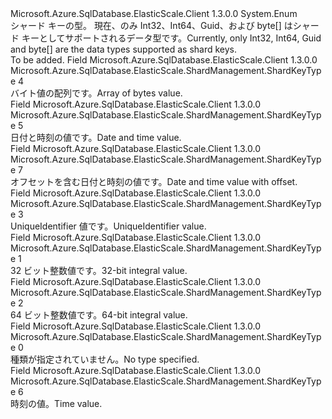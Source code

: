 <Type Name="ShardKeyType" FullName="Microsoft.Azure.SqlDatabase.ElasticScale.ShardManagement.ShardKeyType">
  <TypeSignature Language="C#" Value="public enum ShardKeyType" />
  <TypeSignature Language="ILAsm" Value=".class public auto ansi sealed ShardKeyType extends System.Enum" />
  <TypeSignature Language="DocId" Value="T:Microsoft.Azure.SqlDatabase.ElasticScale.ShardManagement.ShardKeyType" />
  <TypeSignature Language="VB.NET" Value="Public Enum ShardKeyType" />
  <TypeSignature Language="F#" Value="type ShardKeyType = " />
  <AssemblyInfo>
    <AssemblyName>Microsoft.Azure.SqlDatabase.ElasticScale.Client</AssemblyName>
    <AssemblyVersion>1.3.0.0</AssemblyVersion>
  </AssemblyInfo>
  <Base>
    <BaseTypeName>System.Enum</BaseTypeName>
  </Base>
  <Docs>
    <summary>
            シャード キーの型。 <span data-ttu-id="463c2-102">現在、のみ Int32、Int64、Guid、および byte[] はシャード キーとしてサポートされるデータ型です。</span><span class="sxs-lookup"><span data-stu-id="463c2-102">Currently, only Int32, Int64, Guid and byte[] are the data types supported as shard keys.</span></span>
            </summary>
    <remarks>To be added.</remarks>
  </Docs>
  <Members>
    <Member MemberName="Binary">
      <MemberSignature Language="C#" Value="Binary" />
      <MemberSignature Language="ILAsm" Value=".field public static literal valuetype Microsoft.Azure.SqlDatabase.ElasticScale.ShardManagement.ShardKeyType Binary = int32(4)" />
      <MemberSignature Language="DocId" Value="F:Microsoft.Azure.SqlDatabase.ElasticScale.ShardManagement.ShardKeyType.Binary" />
      <MemberSignature Language="VB.NET" Value="Binary" />
      <MemberSignature Language="F#" Value="Binary = 4" Usage="Microsoft.Azure.SqlDatabase.ElasticScale.ShardManagement.ShardKeyType.Binary" />
      <MemberType>Field</MemberType>
      <AssemblyInfo>
        <AssemblyName>Microsoft.Azure.SqlDatabase.ElasticScale.Client</AssemblyName>
        <AssemblyVersion>1.3.0.0</AssemblyVersion>
      </AssemblyInfo>
      <ReturnValue>
        <ReturnType>Microsoft.Azure.SqlDatabase.ElasticScale.ShardManagement.ShardKeyType</ReturnType>
      </ReturnValue>
      <MemberValue>4</MemberValue>
      <Docs>
        <summary>
            <span data-ttu-id="463c2-103">バイト値の配列です。</span><span class="sxs-lookup"><span data-stu-id="463c2-103">Array of bytes value.</span></span>
            </summary>
      </Docs>
    </Member>
    <Member MemberName="DateTime">
      <MemberSignature Language="C#" Value="DateTime" />
      <MemberSignature Language="ILAsm" Value=".field public static literal valuetype Microsoft.Azure.SqlDatabase.ElasticScale.ShardManagement.ShardKeyType DateTime = int32(5)" />
      <MemberSignature Language="DocId" Value="F:Microsoft.Azure.SqlDatabase.ElasticScale.ShardManagement.ShardKeyType.DateTime" />
      <MemberSignature Language="VB.NET" Value="DateTime" />
      <MemberSignature Language="F#" Value="DateTime = 5" Usage="Microsoft.Azure.SqlDatabase.ElasticScale.ShardManagement.ShardKeyType.DateTime" />
      <MemberType>Field</MemberType>
      <AssemblyInfo>
        <AssemblyName>Microsoft.Azure.SqlDatabase.ElasticScale.Client</AssemblyName>
        <AssemblyVersion>1.3.0.0</AssemblyVersion>
      </AssemblyInfo>
      <ReturnValue>
        <ReturnType>Microsoft.Azure.SqlDatabase.ElasticScale.ShardManagement.ShardKeyType</ReturnType>
      </ReturnValue>
      <MemberValue>5</MemberValue>
      <Docs>
        <summary>
            <span data-ttu-id="463c2-104">日付と時刻の値です。</span><span class="sxs-lookup"><span data-stu-id="463c2-104">Date and time value.</span></span>
            </summary>
      </Docs>
    </Member>
    <Member MemberName="DateTimeOffset">
      <MemberSignature Language="C#" Value="DateTimeOffset" />
      <MemberSignature Language="ILAsm" Value=".field public static literal valuetype Microsoft.Azure.SqlDatabase.ElasticScale.ShardManagement.ShardKeyType DateTimeOffset = int32(7)" />
      <MemberSignature Language="DocId" Value="F:Microsoft.Azure.SqlDatabase.ElasticScale.ShardManagement.ShardKeyType.DateTimeOffset" />
      <MemberSignature Language="VB.NET" Value="DateTimeOffset" />
      <MemberSignature Language="F#" Value="DateTimeOffset = 7" Usage="Microsoft.Azure.SqlDatabase.ElasticScale.ShardManagement.ShardKeyType.DateTimeOffset" />
      <MemberType>Field</MemberType>
      <AssemblyInfo>
        <AssemblyName>Microsoft.Azure.SqlDatabase.ElasticScale.Client</AssemblyName>
        <AssemblyVersion>1.3.0.0</AssemblyVersion>
      </AssemblyInfo>
      <ReturnValue>
        <ReturnType>Microsoft.Azure.SqlDatabase.ElasticScale.ShardManagement.ShardKeyType</ReturnType>
      </ReturnValue>
      <MemberValue>7</MemberValue>
      <Docs>
        <summary>
            <span data-ttu-id="463c2-105">オフセットを含む日付と時刻の値です。</span><span class="sxs-lookup"><span data-stu-id="463c2-105">Date and time value with offset.</span></span>
            </summary>
      </Docs>
    </Member>
    <Member MemberName="Guid">
      <MemberSignature Language="C#" Value="Guid" />
      <MemberSignature Language="ILAsm" Value=".field public static literal valuetype Microsoft.Azure.SqlDatabase.ElasticScale.ShardManagement.ShardKeyType Guid = int32(3)" />
      <MemberSignature Language="DocId" Value="F:Microsoft.Azure.SqlDatabase.ElasticScale.ShardManagement.ShardKeyType.Guid" />
      <MemberSignature Language="VB.NET" Value="Guid" />
      <MemberSignature Language="F#" Value="Guid = 3" Usage="Microsoft.Azure.SqlDatabase.ElasticScale.ShardManagement.ShardKeyType.Guid" />
      <MemberType>Field</MemberType>
      <AssemblyInfo>
        <AssemblyName>Microsoft.Azure.SqlDatabase.ElasticScale.Client</AssemblyName>
        <AssemblyVersion>1.3.0.0</AssemblyVersion>
      </AssemblyInfo>
      <ReturnValue>
        <ReturnType>Microsoft.Azure.SqlDatabase.ElasticScale.ShardManagement.ShardKeyType</ReturnType>
      </ReturnValue>
      <MemberValue>3</MemberValue>
      <Docs>
        <summary>
            <span data-ttu-id="463c2-106">UniqueIdentifier 値です。</span><span class="sxs-lookup"><span data-stu-id="463c2-106">UniqueIdentifier value.</span></span>
            </summary>
      </Docs>
    </Member>
    <Member MemberName="Int32">
      <MemberSignature Language="C#" Value="Int32" />
      <MemberSignature Language="ILAsm" Value=".field public static literal valuetype Microsoft.Azure.SqlDatabase.ElasticScale.ShardManagement.ShardKeyType Int32 = int32(1)" />
      <MemberSignature Language="DocId" Value="F:Microsoft.Azure.SqlDatabase.ElasticScale.ShardManagement.ShardKeyType.Int32" />
      <MemberSignature Language="VB.NET" Value="Int32" />
      <MemberSignature Language="F#" Value="Int32 = 1" Usage="Microsoft.Azure.SqlDatabase.ElasticScale.ShardManagement.ShardKeyType.Int32" />
      <MemberType>Field</MemberType>
      <AssemblyInfo>
        <AssemblyName>Microsoft.Azure.SqlDatabase.ElasticScale.Client</AssemblyName>
        <AssemblyVersion>1.3.0.0</AssemblyVersion>
      </AssemblyInfo>
      <ReturnValue>
        <ReturnType>Microsoft.Azure.SqlDatabase.ElasticScale.ShardManagement.ShardKeyType</ReturnType>
      </ReturnValue>
      <MemberValue>1</MemberValue>
      <Docs>
        <summary>
            <span data-ttu-id="463c2-107">32 ビット整数値です。</span><span class="sxs-lookup"><span data-stu-id="463c2-107">32-bit integral value.</span></span>
            </summary>
      </Docs>
    </Member>
    <Member MemberName="Int64">
      <MemberSignature Language="C#" Value="Int64" />
      <MemberSignature Language="ILAsm" Value=".field public static literal valuetype Microsoft.Azure.SqlDatabase.ElasticScale.ShardManagement.ShardKeyType Int64 = int32(2)" />
      <MemberSignature Language="DocId" Value="F:Microsoft.Azure.SqlDatabase.ElasticScale.ShardManagement.ShardKeyType.Int64" />
      <MemberSignature Language="VB.NET" Value="Int64" />
      <MemberSignature Language="F#" Value="Int64 = 2" Usage="Microsoft.Azure.SqlDatabase.ElasticScale.ShardManagement.ShardKeyType.Int64" />
      <MemberType>Field</MemberType>
      <AssemblyInfo>
        <AssemblyName>Microsoft.Azure.SqlDatabase.ElasticScale.Client</AssemblyName>
        <AssemblyVersion>1.3.0.0</AssemblyVersion>
      </AssemblyInfo>
      <ReturnValue>
        <ReturnType>Microsoft.Azure.SqlDatabase.ElasticScale.ShardManagement.ShardKeyType</ReturnType>
      </ReturnValue>
      <MemberValue>2</MemberValue>
      <Docs>
        <summary>
            <span data-ttu-id="463c2-108">64 ビット整数値です。</span><span class="sxs-lookup"><span data-stu-id="463c2-108">64-bit integral value.</span></span>
            </summary>
      </Docs>
    </Member>
    <Member MemberName="None">
      <MemberSignature Language="C#" Value="None" />
      <MemberSignature Language="ILAsm" Value=".field public static literal valuetype Microsoft.Azure.SqlDatabase.ElasticScale.ShardManagement.ShardKeyType None = int32(0)" />
      <MemberSignature Language="DocId" Value="F:Microsoft.Azure.SqlDatabase.ElasticScale.ShardManagement.ShardKeyType.None" />
      <MemberSignature Language="VB.NET" Value="None" />
      <MemberSignature Language="F#" Value="None = 0" Usage="Microsoft.Azure.SqlDatabase.ElasticScale.ShardManagement.ShardKeyType.None" />
      <MemberType>Field</MemberType>
      <AssemblyInfo>
        <AssemblyName>Microsoft.Azure.SqlDatabase.ElasticScale.Client</AssemblyName>
        <AssemblyVersion>1.3.0.0</AssemblyVersion>
      </AssemblyInfo>
      <ReturnValue>
        <ReturnType>Microsoft.Azure.SqlDatabase.ElasticScale.ShardManagement.ShardKeyType</ReturnType>
      </ReturnValue>
      <MemberValue>0</MemberValue>
      <Docs>
        <summary>
            <span data-ttu-id="463c2-109">種類が指定されていません。</span><span class="sxs-lookup"><span data-stu-id="463c2-109">No type specified.</span></span>
            </summary>
      </Docs>
    </Member>
    <Member MemberName="TimeSpan">
      <MemberSignature Language="C#" Value="TimeSpan" />
      <MemberSignature Language="ILAsm" Value=".field public static literal valuetype Microsoft.Azure.SqlDatabase.ElasticScale.ShardManagement.ShardKeyType TimeSpan = int32(6)" />
      <MemberSignature Language="DocId" Value="F:Microsoft.Azure.SqlDatabase.ElasticScale.ShardManagement.ShardKeyType.TimeSpan" />
      <MemberSignature Language="VB.NET" Value="TimeSpan" />
      <MemberSignature Language="F#" Value="TimeSpan = 6" Usage="Microsoft.Azure.SqlDatabase.ElasticScale.ShardManagement.ShardKeyType.TimeSpan" />
      <MemberType>Field</MemberType>
      <AssemblyInfo>
        <AssemblyName>Microsoft.Azure.SqlDatabase.ElasticScale.Client</AssemblyName>
        <AssemblyVersion>1.3.0.0</AssemblyVersion>
      </AssemblyInfo>
      <ReturnValue>
        <ReturnType>Microsoft.Azure.SqlDatabase.ElasticScale.ShardManagement.ShardKeyType</ReturnType>
      </ReturnValue>
      <MemberValue>6</MemberValue>
      <Docs>
        <summary>
            <span data-ttu-id="463c2-110">時刻の値。</span><span class="sxs-lookup"><span data-stu-id="463c2-110">Time value.</span></span>
            </summary>
      </Docs>
    </Member>
  </Members>
</Type>